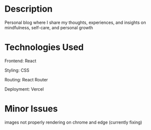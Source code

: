 # Description

Personal blog where I share my thoughts, experiences, and insights on mindfulness, self-care, and personal growth

# Technologies Used

Frontend: React

Styling: CSS 

Routing: React Router

Deployment: Vercel 


# Minor Issues

images not properly rendering on chrome and edge (currently fixing)
